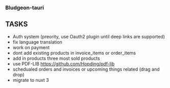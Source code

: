 ### Bludgeon-tauri

## TASKS

- Auth system (preority, use Oauth2 plugin until deep links are supported)
- fix language translation
- work on payment
- dont add existing products in invoice_items or order_items
- add in products three most sold products
- use PDF-LIB https://github.com/Hopding/pdf-lib
- schedualed orders and invoices or upcoming things related (drag and drop)
- migrate to nuxt 3
